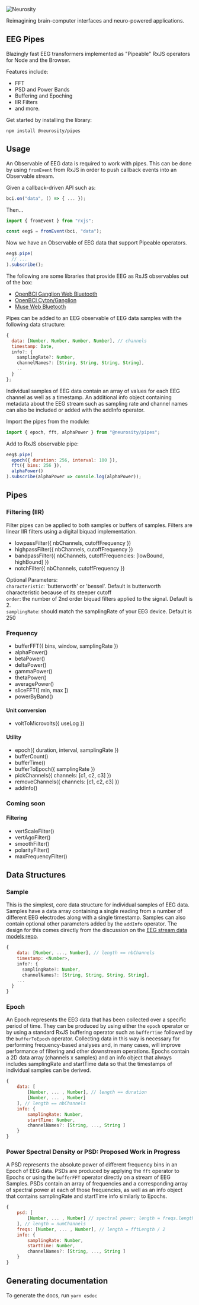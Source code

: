 ![Neurosity](https://neurosity.co/s/logo-sm.png)

Reimagining brain-computer interfaces and neuro-powered applications.

## EEG Pipes

Blazingly fast EEG transformers implemented as "Pipeable" RxJS operators for Node and the Browser.

Features include:
* FFT
* PSD and Power Bands
* Buffering and Epoching
* IIR Filters
* and more.

Get started by installing the library:

```
npm install @neurosity/pipes
```

## Usage

An Observable of EEG data is required to work with pipes. This can be done by using `fromEvent` from RxJS in order to push callback events into an Observable stream.

Given a callback-driven API such as:
```js
bci.on("data", () => { ... });
```

Then...

```js
import { fromEvent } from "rxjs";

const eeg$ = fromEvent(bci, "data");
```

Now we have an Observable of EEG data that support Pipeable operators.

```js
eeg$.pipe(
  // ...
).subscribe();
```

The following are some libraries that provide EEG as RxJS observables out of the box:

* [OpenBCI Ganglion Web Bluetooth](https://github.com/neurosity/ganglion-ble)
* [OpenBCI Cyton/Ganglion](https://github.com/neurosity/openbci-observable)
* [Muse Web Bluetooth](https://github.com/urish/muse-js)

Pipes can be added to an EEG observable of EEG data samples with the
following data structure:

```js
{
  data: [Number, Number, Number, Number], // channels
  timestamp: Date,
  info?: {
  	samplingRate?: Number,
  	channelNames?: [String, String, String, String],
  	..
  }
};
```

Individual samples of EEG data contain an array of values for each EEG channel as well as a timestamp. An additional info object containing metadata about the EEG stream such as sampling rate and channel names can also be included or added with the addInfo operator.

Import the pipes from the module:

```js
import { epoch, fft, alphaPower } from "@neurosity/pipes";
```

Add to RxJS observable pipe:

```js
eeg$.pipe(
  epoch({ duration: 256, interval: 100 }),
  fft({ bins: 256 }),
  alphaPower()
).subscribe(alphaPower => console.log(alphaPower));
```

## Pipes

### Filtering (IIR)

Filter pipes can be applied to both samples or buffers of samples. Filters are linear IIR filters using a digital biquad implementation.

* lowpassFilter({ nbChannels, cutoffFrequency })
* highpassFilter({ nbChannels, cutoffFrequency })
* bandpassFilter({ nbChannels, cutoffFrequencies: [lowBound, highBound] })
* notchFilter({ nbChannels, cutoffFrequency })

Optional Parameters:  
`characteristic`: 'butterworth' or 'bessel'. Default is butterworth characteristic because of its steeper cutoff  
`order`: the number of 2nd order biquad filters applied to the signal. Default is 2.  
`samplingRate`: should match the samplingRate of your EEG device. Default is 250

### Frequency

* bufferFFT({ bins, window, samplingRate })
* alphaPower()
* betaPower()
* deltaPower()
* gammaPower()
* thetaPower()
* averagePower()
* sliceFFT([ min, max ])
* powerByBand()

#### Unit conversion

* voltToMicrovolts({ useLog })

#### Utility

* epoch({ duration, interval, samplingRate })
* bufferCount()
* bufferTime()
* bufferToEpoch({ samplingRate })
* pickChannels({ channels: [c1, c2, c3] })
* removeChannels({ channels: [c1, c2, c3] })
* addInfo()

### Coming soon

#### Filtering

* vertScaleFilter()
* vertAgoFilter()
* smoothFilter()
* polarityFilter()
* maxFrequencyFilter()

## Data Structures

### Sample

This is the simplest, core data structure for individual samples of EEG data. Samples have a data array containing a single reading from a number of different EEG electrodes along with a single timestamp. Samples can also contain optional other parameters added by the `addInfo` operator. The design for this comes directly from the discussion on the [EEG stream data models repo](https://github.com/NeuroJS/eeg-stream-data-model/issues/1).

```js
{
    data: [Number, ..., Number], // length == nbChannels
    timestamp: <Number>,
    info?: {
  	  samplingRate?: Number,
  	  channelNames?: [String, String, String, String],
  	...
  }
}
```

### Epoch

An Epoch represents the EEG data that has been collected over a specific period of time. They can be produced by using either the `epoch` operator or by using a standard RxJS buffering operator such as `bufferTime` followed by the `bufferToEpoch` operator. Collecting data in this way is necessary for performing frequency-based analyses and, in many cases, will improve performance of filtering and other downstream operations. Epochs contain a 2D data array (channels x samples) and an info object that always includes samplingRate and startTime data so that the timestamps of individual samples can be derived. 

```js
{
    data: [
        [Number, ... , Number], // length == duration
        [Number, ... , Number]
    ], // length == nbChannels
    info: {
        samplingRate: Number,
        startTime: Number,
        channelNames?: [String, ..., String ]
    }
}
```

### Power Spectral Density or PSD: Proposed Work in Progress

A PSD represents the absolute power of different frequency bins in an Epoch of EEG data. PSDs are produced by applying the `fft` operator to Epochs or using the `bufferFFT` operator directly on a stream of EEG Samples. PSDs contain an array of frequencies and a corresponding array of spectral power at each of those frequencies, as well as an info object that contains samplingRate and startTime info similarly to Epochs.

```js
{
    psd: [
        [Number, ... , Number] // spectral power; length = freqs.length
    ], // length = numChannels
    freqs: [Number, ... , Number], // length = fftLength / 2
    info: {
        samplingRate: Number,
        startTime: Number,
        channelNames?: [String, ..., String ]
    }
}
```

## Generating documentation

To generate the docs, run `yarn esdoc`

